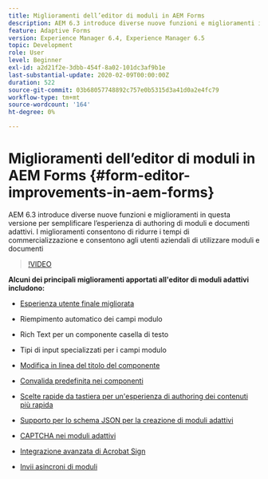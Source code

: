 ```yaml
---
title: Miglioramenti dell’editor di moduli in AEM Forms
description: AEM 6.3 introduce diverse nuove funzioni e miglioramenti in questa versione per semplificare l’esperienza di authoring di moduli e documenti adattivi. I miglioramenti consentono di ridurre i tempi di commercializzazione e consentono agli utenti aziendali di utilizzare moduli e documenti
feature: Adaptive Forms
version: Experience Manager 6.4, Experience Manager 6.5
topic: Development
role: User
level: Beginner
exl-id: a2d21f2e-3dbb-454f-8a02-101dc3af9b1e
last-substantial-update: 2020-02-09T00:00:00Z
duration: 522
source-git-commit: 03b68057748892c757e0b5315d3a41d0a2e4fc79
workflow-type: tm+mt
source-wordcount: '164'
ht-degree: 0%

---
```


# Miglioramenti dell’editor di moduli in AEM Forms {#form-editor-improvements-in-aem-forms}

AEM 6.3 introduce diverse nuove funzioni e miglioramenti in questa versione per semplificare l’esperienza di authoring di moduli e documenti adattivi. I miglioramenti consentono di ridurre i tempi di commercializzazione e consentono agli utenti aziendali di utilizzare moduli e documenti

>[!VIDEO](https://video.tv.adobe.com/v/41150?quality=12&learn=on&captions=ita)

**Alcuni dei principali miglioramenti apportati all&#39;editor di moduli adattivi includono:**

* [Esperienza utente finale migliorata](https://helpx.adobe.com/it/aem-forms/6-3/introduction-forms-authoring.html)

* Riempimento automatico dei campi modulo
* Rich Text per un componente casella di testo
* Tipi di input specializzati per i campi modulo

* [Modifica in linea del titolo del componente](https://helpx.adobe.com/it/aem-forms/6-3/introduction-forms-authoring.html)
* [Convalida predefinita nei componenti](https://helpx.adobe.com/it/aem-forms/6-3/introduction-forms-authoring.html)
* [Scelte rapide da tastiera per un&#39;esperienza di authoring dei contenuti più rapida](https://helpx.adobe.com/it/aem-forms/6-3/keyboard-shortcuts.html#AdaptiveFormEditor)
* [Supporto per lo schema JSON per la creazione di moduli adattivi](https://helpx.adobe.com/it/aem-forms/6-3/adaptive-form-json-schema-form-model.html)
* [CAPTCHA nei moduli adattivi](https://helpx.adobe.com/it/aem-forms/6-3/captcha-adaptive-forms.html)
* [Integrazione avanzata di Acrobat Sign](https://helpx.adobe.com/it/aem-forms/6-3/working-with-adobe-sign.html)
* [Invii asincroni di moduli](https://helpx.adobe.com/it/aem-forms/6-3/asynchronous-submissions-adaptive-forms.html)
